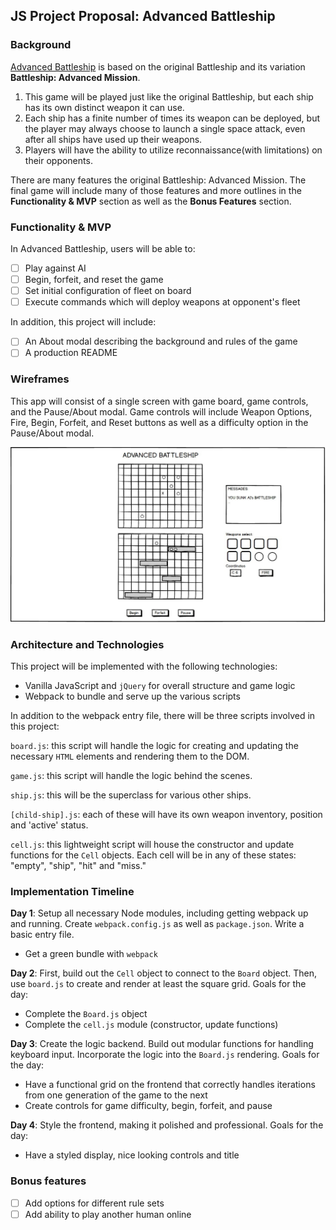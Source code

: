 ## JS Project Proposal: Advanced Battleship

### Background

[Advanced Battleship](http://advancedbattleship.com) is based on the original Battleship and its variation **Battleship: Advanced Mission**.

1) This game will be played just like the original Battleship, but each ship has its own distinct weapon it can use.
2) Each ship has a finite number of times its weapon can be deployed, but the player may always choose to launch a single space attack, even after all ships have used up their weapons.
3) Players will have the ability to utilize reconnaissance(with limitations) on their opponents.

There are many features the original Battleship: Advanced Mission. The final game will include many of those features and more outlines in the **Functionality & MVP** section as well as the **Bonus Features** section.

### Functionality & MVP  

In Advanced Battleship, users will be able to:

- [ ] Play against AI
- [ ] Begin, forfeit, and reset the game
- [ ] Set initial configuration of fleet on board
- [ ] Execute commands which will deploy weapons at opponent's fleet

In addition, this project will include:

- [ ] An About modal describing the background and rules of the game
- [ ] A production README

### Wireframes

This app will consist of a single screen with game board, game controls, and the Pause/About modal.  Game controls will include Weapon Options, Fire, Begin, Forfeit, and Reset buttons as well as a difficulty option in the Pause/About modal.

![wireframes](https://github.com/chasem91/AdvancedBattleship/blob/master/docs/advanced_battleship.jpg)

### Architecture and Technologies

This project will be implemented with the following technologies:

- Vanilla JavaScript and `jQuery` for overall structure and game logic
- Webpack to bundle and serve up the various scripts

In addition to the webpack entry file, there will be three scripts involved in this project:

`board.js`: this script will handle the logic for creating and updating the necessary `HTML` elements and rendering them to the DOM.

`game.js`: this script will handle the logic behind the scenes.

`ship.js`: this will be the superclass for various other ships.

`[child-ship].js`: each of these will have its own weapon inventory, position and 'active' status.

`cell.js`: this lightweight script will house the constructor and update functions for the `Cell` objects. Each cell will be in any of these states: "empty", "ship", "hit" and "miss."

### Implementation Timeline

**Day 1**: Setup all necessary Node modules, including getting webpack up and running. Create `webpack.config.js` as well as `package.json`.  Write a basic entry file.

- Get a green bundle with `webpack`

**Day 2**: First, build out the `Cell` object to connect to the `Board` object.  Then, use `board.js` to create and render at least the square grid. Goals for the day:

- Complete the `Board.js` object
- Complete the `cell.js` module (constructor, update functions)

**Day 3**: Create the logic backend.  Build out modular functions for handling keyboard input.  Incorporate the logic into the `Board.js` rendering.  Goals for the day:

- Have a functional grid on the frontend that correctly handles iterations from one generation of the game to the next
- Create controls for game difficulty, begin, forfeit, and pause


**Day 4**: Style the frontend, making it polished and professional.  Goals for the day:

- Have a styled display, nice looking controls and title

### Bonus features

- [ ] Add options for different rule sets
- [ ] Add ability to play another human online
